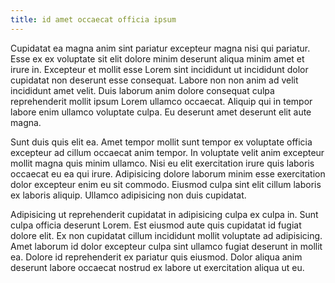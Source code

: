 ```yaml
---
title: id amet occaecat officia ipsum
---
```


Cupidatat ea magna anim sint pariatur excepteur magna nisi qui pariatur. Esse ex ex voluptate sit elit dolore minim deserunt aliqua minim amet et irure in. Excepteur et mollit esse Lorem sint incididunt ut incididunt dolor cupidatat non deserunt esse consequat. Labore non non anim ad velit incididunt amet velit. Duis laborum anim dolore consequat culpa reprehenderit mollit ipsum Lorem ullamco occaecat. Aliquip qui in tempor labore enim ullamco voluptate culpa. Eu deserunt amet deserunt elit aute magna.

Sunt duis quis elit ea. Amet tempor mollit sunt tempor ex voluptate officia excepteur ad cillum occaecat anim tempor. In voluptate velit anim excepteur mollit magna quis minim ullamco. Nisi eu elit exercitation irure quis laboris occaecat eu ea qui irure. Adipisicing dolore laborum minim esse exercitation dolor excepteur enim eu sit commodo. Eiusmod culpa sint elit cillum laboris ex laboris aliquip. Ullamco adipisicing non duis cupidatat.

Adipisicing ut reprehenderit cupidatat in adipisicing culpa ex culpa in. Sunt culpa officia deserunt Lorem. Est eiusmod aute quis cupidatat id fugiat dolore elit. Ex non cupidatat cillum incididunt mollit voluptate ad adipisicing. Amet laborum id dolor excepteur culpa sint ullamco fugiat deserunt in mollit ea. Dolore id reprehenderit ex pariatur quis eiusmod. Dolor aliqua anim deserunt labore occaecat nostrud ex labore ut exercitation aliqua ut eu.